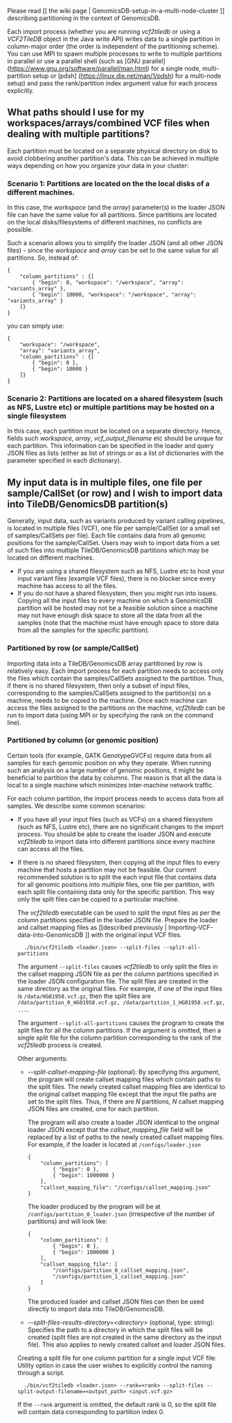 Please read [[ the wiki page | GenomicsDB-setup-in-a-multi-node-cluster ]] describing partitioning in the context of GenomicsDB.

Each import process (whether you are running _vcf2tiledb_ or using a _VCF2TileDB_ object in the Java write API) writes data to a single partition in column-major order (the order is independent of the partitioning scheme). You can use MPI to spawn multiple processes to write to multiple partitions in parallel or use a parallel shell (such as [GNU parallel] (https://www.gnu.org/software/parallel/man.html) for a single node, multi-partition setup or [pdsh] (https://linux.die.net/man/1/pdsh) for a multi-node setup) and pass the rank/partition index argument value for each process explicitly.

## What paths should I use for my workspaces/arrays/combined VCF files when dealing with multiple partitions?
Each partition must be located on a separate physical directory on disk to avoid clobbering another partition's data. This can be achieved in multiple ways depending on how you organize your data in your cluster:

### Scenario 1: Partitions are located on the the local disks of a different machines.
In this case, the _workspace_ (and the _array_) parameter(s) in the loader JSON file can have the same value for all partitions. Since partitions are located on the local disks/filesystems of different machines, no conflicts are possible.

Such a scenario allows you to simplify the loader JSON (and all other JSON files) - since the _workspace_ and _array_ can be set to the same value for all partitions. So, instead of:

    {
        "column_partitions" : {[
            { "begin": 0, "workspace": "/workspace", "array": "variants_array" },
            { "begin": 10000, "workspace": "/workspace", "array": "variants_array" }
        ]}
    }

you can simply use:

    {
        "workspace": "/workspace",
        "array": "variants_array",
        "column_partitions" : {[
            { "begin": 0 },
            { "begin": 10000 }
        ]}
    }


### Scenario 2: Partitions are located on a shared filesystem (such as NFS, Lustre etc) or multiple partitions may be hosted on a single filesystem
In this case, each partition must be located on a separate directory. Hence, fields such _workspace_, _array_, _vcf_output_filename_ etc should be unique for each partition. This information can be specified in the loader and query JSON files as lists (either as list of strings or as a list of dictionaries with the parameter specified in each dictionary).

## My input data is in multiple files, one file per sample/CallSet (or row) and I wish to import data into TileDB/GenomicsDB  partition(s)
Generally, input data, such as variants produced by variant calling pipelines, is located in multiple files (VCF), one file per sample/CallSet (or a small set of samples/CallSets per file). Each file contains data from all genomic positions for the sample/CallSet. Users may wish to import data from a set of such files into multiple TileDB/GenomicsDB partitions which may be located on different machines.

* If you are using a shared filesystem such as NFS, Lustre etc to host your input variant files (example VCF files), there is no blocker since every machine has access to all the files.
* If you do not have a shared filesystem, then you might run into issues. Copying all the input files to every machine on which a GenomicsDB partition will be hosted may not be a feasible solution since a machine may not have enough disk space to store all the data from all the samples (note that the machine must have enough space to store data from all the samples for the specific partition).

### Partitioned by row (or sample/CallSet)
Importing data into a TileDB/GenomicsDB array partitioned by row is relatively easy. Each import process for each partition needs to access only the files which contain the samples/CallSets assigned to the partition. Thus, if there is no shared filesystem, then only a subset of input files, corresponding to the samples/CallSets assigned to the partition(s) on a machine, needs to be copied to the machine. Once each machine can access the files assigned to the partitions on the machine, _vcf2tiledb_ can be run to import data (using MPI or by specifying the rank on the command line).

### Partitioned by column (or genomic position)
Certain tools (for example, GATK GenotypeGVCFs) require data from all samples for each genomic position on why they operate. When running such an analysis on a large number of genomic positions, it might be beneficial to partition the data by columns. The reason is that all the data is local to a single machine which minimizes inter-machine network traffic.

For each column partition, the import process needs to access data from all samples. We describe some common scenarios:

* If you have all your input files (such as VCFs) on a shared filesystem (such as NFS, Lustre etc), there are no significant changes to the import process. You should be able to create the loader JSON and execute _vcf2tiledb_ to import data into different partitions since every machine can access all the files.

* If there is no shared filesystem, then copying all the input files to every machine that hosts a partition may not be feasible. Our current recommended solution is to split the each input file that contains data for all genomic positions into multiple files, one file per partition, with each split file containing data only for the specific partition. This way only the split files can be copied to a particular machine.

  The _vcf2tiledb_ executable can be used to split the input files as per the column partitions specified in the loader JSON file. Prepare the loader and callset mapping files as [[described previously | Importing-VCF-data-into-GenomicsDB ]] with the original input VCF files.

        ./bin/vcf2tiledb <loader.json> --split-files --split-all-partitions

  The argument `--split-files` causes _vcf2tiledb_ to only split the files in the callset mapping JSON file as per the column partitions specified in the loader JSON configuration file. The split files are created in the same directory as the original files. For example, if one of the input files is `/data/HG01958.vcf.gz`, then the split files are `/data/partition_0_HG01958.vcf.gz, /data/partition_1_HG01958.vcf.gz, ...`.

  The argument `--split-all-partitions` causes the program to create the split files for all the column partitions. If the argument is omitted, then a single split file for the column partition corresponding to the rank of the _vcf2tiledb_ process is created.

  Other arguments:
  
  * _--split-callset-mapping-file_ (optional): By specifying this argument, the program will create callset mapping files which contain paths to the split files. The newly created callset mapping files are identical to the original callset mapping file except that the input file paths are set to the split files. Thus, if there are _N_ partitions, _N_ callset mapping JSON files are created, one for each partition.

    The program will also create a loader JSON identical to the original loader JSON except that the _callset_mapping_file_ field will be replaced by a list of paths to the newly created callset mapping files. For example, if the loader is located at `/configs/loader.json`

        {
            "column_partitions": [
                { "begin": 0 },
                { "begin": 1000000 }
            ],
            "callset_mapping_file": "/configs/callset_mapping.json"
        }
    The loader produced by the program will be at `/configs/partition_0_loader.json` (irrespective of the number of partitions) and will look like:

        {
            "column_partitions": [
                { "begin": 0 },
                { "begin": 1000000 }
            ],
            "callset_mapping_file": [
                "/configs/partition_0_callset_mapping.json",
                "/configs/partition_1_callset_mapping.json"
            ]
        }
    The produced loader and callset JSON files can then be used directly to import data into TileDB/GenomcisDB.
  * _--split-files-results-directory=\<directory\>_ (optional, type: string): Specifies the path to a directory in which the split files will be created (split files are not created in the same directory as the input file). This also applies to newly created callset and loader JSON files.

  Creating a split file for one column partition for a single input VCF file: Utility option in case the user wishes to explicitly control the naming through a script.

        ./bin/vcf2tiledb <loader.json> --rank=<rank> --split-files --split-output-filename=<output_path> <input.vcf.gz>

  If the `--rank` argument is omitted, the default rank is 0, so the split file will contain data corresponding to partition index 0.
